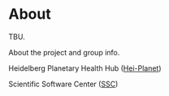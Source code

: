 # About

TBU.

About the project and group info.

Heidelberg Planetary Health Hub ([Hei-Planet](https://hei-planet.com/))

Scientific Software Center ([SSC](https://www.ssc.uni-heidelberg.de/en))